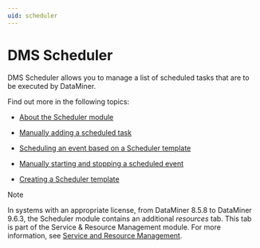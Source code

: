 ```yaml
---
uid: scheduler
---
```


# DMS Scheduler

DMS Scheduler allows you to manage a list of scheduled tasks that are to be executed by DataMiner.

Find out more in the following topics:

- [About the Scheduler module](About_the_Scheduler_module.md)

- [Manually adding a scheduled task](Manually_adding_a_scheduled_task.md)

- [Scheduling an event based on a Scheduler template](Scheduling_an_event_based_on_a_Scheduler_template.md)

- [Manually starting and stopping a scheduled event](Manually_starting_and_stopping_a_scheduled_event.md)

- [Creating a Scheduler template](Creating_a_Scheduler_template.md)

> [!NOTE]
> In systems with an appropriate license, from DataMiner 8.5.8 to DataMiner 9.6.3, the Scheduler module contains an additional *resources* tab. This tab is part of the Service & Resource Management module. For more information, see [Service and Resource Management](xref:SRM#service-and-resource-management).
>
